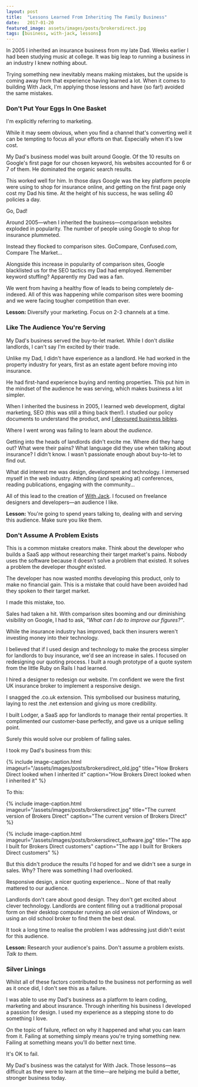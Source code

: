 ```yaml
---
layout: post
title:  "Lessons Learned From Inheriting The Family Business"
date:   2017-01-20
featured_image: assets/images/posts/brokersdirect.jpg
tags: [business, with-jack, lessons]
---
```


In 2005 I inherited an insurance business from my late Dad. Weeks earlier I had been studying music at college. It was big leap to running a business in an industry I knew nothing about.

Trying something new inevitably means making mistakes, but the upside is coming away from that experience having learned a lot. When it comes to building With Jack, I'm applying those lessons and have (so far!) avoided the same mistakes. 

<h3>Don't Put Your Eggs In One Basket</h3>

I'm explicitly referring to marketing.

While it may seem obvious, when you find a channel that's converting well it can be tempting to focus all your efforts on that. Especially when it's low cost.

My Dad's business model was built around Google. Of the 10 results on Google's first page for our chosen keyword, his websites accounted for 6 or 7 of them. He dominated the organic search results.

This worked well for him. In those days Google was the key platform people were using to shop for insurance online, and getting on the first page only cost my Dad his time. At the height of his success, he was selling 40 policies a day.

Go, Dad!

Around 2005—when I inherited the business—comparison websites exploded in popularity. The number of people using Google to shop for insurance plummeted.

Instead they flocked to comparison sites. GoCompare, Confused.com, Compare The Market…

Alongside this increase in popularity of comparison sites, Google blacklisted us for the SEO tactics my Dad had employed. Remember keyword stuffing? Apparently my Dad was a fan.

We went from having a healthy flow of leads to being completely de-indexed. All of this was happening while comparison sites were booming and we were facing tougher competition than ever.

<strong>Lesson:</strong> Diversify your marketing. Focus on 2-3 channels at a time.

<h3>Like The Audience You're Serving</h3>

My Dad's business served the buy-to-let market. While I don't _dislike_ landlords, I can't say I'm excited by their trade.

Unlike my Dad, I didn't have experience as a landlord. He had worked in the property industry for years, first as an estate agent before moving into insurance.

He had first-hand experience buying and renting properties. This put him in the mindset of the audience he was serving, which makes business a lot simpler.

When I inherited the business in 2005, I learned web development, digital marketing, SEO (this was still a thing back then!). I studied our policy documents to understand the product, and <a href="https://uk.pinterest.com/insurancebyjack/books/">I devoured business bibles</a>.

Where I went wrong was failing to learn about the _audience_.

Getting into the heads of landlords didn't excite me. Where did they hang out? What were their pains? What language did they use when talking about insurance? I didn't know. I wasn't passionate enough about buy-to-let to find out.

What did interest me was design, development and technology. I immersed myself in the web industry. Attending (and speaking at) conferences, reading publications, engaging with the community…

All of this lead to the creation of <a href="https://withjack.co.uk">With Jack</a>. I focused on freelance designers and developers—an audience I like.

<strong>Lesson:</strong> You're going to spend years talking to, dealing with and serving this audience. Make sure you like them.

<h3>Don't Assume A Problem Exists</h3>

This is a common mistake creators make. Think about the developer who builds a SaaS app without researching their target market's pains. Nobody uses the software because it doesn't solve a problem that existed. It solves a problem the developer _thought_ existed.

The developer has now wasted months developing this product, only to make no financial gain. This is a mistake that could have been avoided had they spoken to their target market.

I made this mistake, too.

Sales had taken a hit. With comparison sites booming and our diminishing visibility on Google, I had to ask, _"What can I do to improve our figures?"_.

While the insurance industry has improved, back then insurers weren't investing money into their technology.

I believed that if I used design and technology to make the process simpler for landlords to buy insurance, we'd see an increase in sales. I focused on redesigning our quoting process. I built a rough prototype of a quote system from the little Ruby on Rails I had learned.

I hired a designer to redesign our website. I'm confident we were the first UK insurance broker to implement a responsive design.

I snagged the .co.uk extension. This symbolised our business maturing, laying to rest the .net extension and giving us more credibility.

I built Lodger, a SaaS app for landlords to manage their rental properties. It complimented our customer-base perfectly, and gave us a unique selling point.

Surely this would solve our problem of falling sales.

I took my Dad's business from this:

{% include image-caption.html imageurl="/assets/images/posts/brokersdirect_old.jpg" title="How Brokers Direct looked when I inherited it" caption="How Brokers Direct looked when I inherited it" %}

To this:

{% include image-caption.html imageurl="/assets/images/posts/brokersdirect.jpg" title="The current version of Brokers Direct" caption="The current version of Brokers Direct" %}

{% include image-caption.html imageurl="/assets/images/posts/brokersdirect_software.jpg" title="The app I built for Brokers Direct customers" caption="The app I built for Brokers Direct customers" %}

But this didn't produce the results I'd hoped for and we didn't see a surge in sales. Why? There was something I had overlooked.

Responsive design, a nicer quoting experience… None of that really mattered to our audience.

Landlords don't care about good design. They don't get excited about clever technology. Landlords are content filling out a traditional proposal form on their desktop computer running an old version of Windows, or using an old school broker to find them the best deal.

It took a long time to realise the problem I was addressing just didn't exist for this audience. 

<strong>Lesson:</strong> Research your audience's pains. Don't assume a problem exists. _Talk to them._

<h3>Silver Linings</h3>

Whilst all of these factors contributed to the business not performing as well as it once did, I don't see this as a failure.

I was able to use my Dad's business as a platform to learn coding, marketing and about insurance. Through inheriting his business I developed a passion for design. I used my experience as a stepping stone to do something I love.

On the topic of failure, reflect on why it happened and what you can learn from it. Failing at something simply means you're trying something new. Failing at something means you'll do better next time.

It's OK to fail.

My Dad's business was the catalyst for With Jack. Those lessons—as difficult as they were to learn at the time—are helping me build a better, stronger business today.